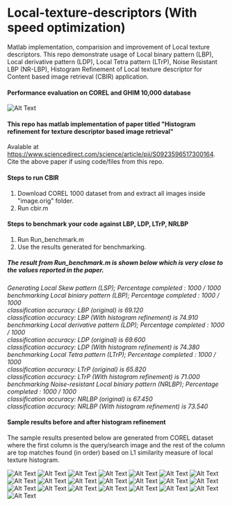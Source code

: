 # Local-texture-descriptors (With speed optimization)
Matlab implementation, comparision and improvement of Local texture descriptors. This repo demonstrate usage of Local binary pattern (LBP), Local derivative pattern (LDP), Local Tetra pattern (LTrP), Noise Resistant LBP (NR-LBP), Histogram Refinement of Local texture descriptor for Content based image retrieval (CBIR) application.

#### Performance evaluation on COREL and GHIM 10,000 database
![Alt Text](https://github.com/Ashwani21/Local-texture-descriptors/blob/master/perf.png)

#### This repo has matlab implementation of paper titled "Histogram refinement for texture descriptor based image retrieval" 
Avalable at https://www.sciencedirect.com/science/article/pii/S0923596517300164.
Cite the above paper if using code/files from this repo.

#### Steps to run CBIR
1) Download COREL 1000 dataset from and extract all images inside "image.orig" folder.
2) Run cbir.m

#### Steps to benchmark your code against LBP, LDP, LTrP, NRLBP
1) Run Run_benchmark.m
2) Use the results generated for benchmarking.

##### The result from Run_benchmark.m is shown below which is very close to the values reported in the paper.<br/>
_Generating Local Skew pattern (LSP); Percentage completed : 1000 / 1000<br/>
benchmarking Local biniary pattern (LBP); Percentage completed : 1000 / 1000<br/>
classification accuracy: LBP (original) is 69.120 <br/>
classification accuracy: LBP (With histogram refinement) is 74.910 <br/>
benchmarking Local derivative pattern (LDP); Percentage completed : 1000 / 1000<br/>
classification accuracy: LDP (original) is 69.600 <br/>
classification accuracy: LDP (With histogram refinement) is 74.380 <br/>
benchmarking Local Tetra pattern (LTrP); Percentage completed : 1000 / 1000<br/>
classification accuracy: LTrP (original) is 65.820 <br/>
classification accuracy: LTrP (With histogram refinement) is 71.000 <br/>
 benchmarking Noise-resistant Local biniary pattern (NRLBP); Percentage completed : 1000 / 1000<br/>
classification accuracy: NRLBP (original) is 67.450 <br/>
classification accuracy: NRLBP (With histogram refinement) is 73.540<br/>_

#### Sample results before and after histogram refinement
The sample results presented below are generated from COREL dataset where the first column is the query/search image and the rest of the column are top matches found (in order) based on L1 similarity measure of local texture histogram.

![Alt Text](https://github.com/Ashwani21/Local-texture-descriptors/blob/master/152.jpg)
![Alt Text](https://github.com/Ashwani21/Local-texture-descriptors/blob/master/500.jpg)
![Alt Text](https://github.com/Ashwani21/Local-texture-descriptors/blob/master/510.jpg)
![Alt Text](https://github.com/Ashwani21/Local-texture-descriptors/blob/master/513.jpg)
![Alt Text](https://github.com/Ashwani21/Local-texture-descriptors/blob/master/518.jpg)
![Alt Text](https://github.com/Ashwani21/Local-texture-descriptors/blob/master/529.jpg)
![Alt Text](https://github.com/Ashwani21/Local-texture-descriptors/blob/master/530.jpg)
![Alt Text](https://github.com/Ashwani21/Local-texture-descriptors/blob/master/552.jpg)
![Alt Text](https://github.com/Ashwani21/Local-texture-descriptors/blob/master/562.jpg)
![Alt Text](https://github.com/Ashwani21/Local-texture-descriptors/blob/master/578.jpg)
![Alt Text](https://github.com/Ashwani21/Local-texture-descriptors/blob/master/581.jpg)
![Alt Text](https://github.com/Ashwani21/Local-texture-descriptors/blob/master/594.jpg)
![Alt Text](https://github.com/Ashwani21/Local-texture-descriptors/blob/master/60.jpg)
![Alt Text](https://github.com/Ashwani21/Local-texture-descriptors/blob/master/664.jpg)
![Alt Text](https://github.com/Ashwani21/Local-texture-descriptors/blob/master/69.jpg)
![Alt Text](https://github.com/Ashwani21/Local-texture-descriptors/blob/master/725.jpg)
![Alt Text](https://github.com/Ashwani21/Local-texture-descriptors/blob/master/863.jpg)
![Alt Text](https://github.com/Ashwani21/Local-texture-descriptors/blob/master/889.jpg)
![Alt Text](https://github.com/Ashwani21/Local-texture-descriptors/blob/master/902.jpg)
![Alt Text](https://github.com/Ashwani21/Local-texture-descriptors/blob/master/953.jpg)
![Alt Text](https://github.com/Ashwani21/Local-texture-descriptors/blob/master/978.jpg)
![Alt Text](https://github.com/Ashwani21/Local-texture-descriptors/blob/master/983.jpg)
